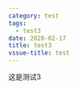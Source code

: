 ```yaml
---
category: test
tags:
  - test3
date: 2020-02-17
title: test3
vssue-title: test
---
```


这是测试3
<!-- more -->